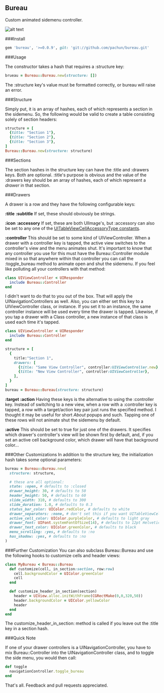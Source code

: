 Bureau
-
Custom animated sidemenu controller.

![alt text](http://i.imgur.com/uUWU1F7.png "Bureau!")

###Install

```ruby
gem 'bureau', '>=0.0.9', git: 'git://github.com/pachun/bureau.git'
```

###Usage

The constructor takes a hash that requires a :structure key:
```ruby
brueau = Bureau::Bureau.new(structure: [])
```
The :structure key's value must be formatted correctly, or bureau will raise an error.

###Structure

Simply put, it is an array of hashes, each of which represents a section in the sidemenu. So, the following would be valid to create a table consisting solely of section headers:
```ruby
structure = [
  {title: "Section 1"},
  {title: "Section 2"},
  {title: "Section 3"},
]
Bureau::Bureau.new(structure: structure)
```

###Sections

The section hashes in the structure key can have the :title and :drawers keys. Both are optional. :title's purpose is obvious and the value of the :drawers key should be an array of hashes, each of which represent a *drawer* in that section.

###Drawers

A drawer is a row and they have the following configurable keys:

__:title__
__:subtitle__
If set, these should obviously be strings.

__:icon__
__:accessory__
If set, these are both UIImage's, but :accessory can also be set to any one of the [UITableViewCellAccessoryType constants](https://developer.apple.com/library/ios/documentation/uikit/reference/UITableViewCell_Class/Reference/Reference.html#//apple_ref/doc/c_ref/UITableViewCellAccessoryType).

__:controller__
This should be set to some kind of UIViewController. When a drawer with a controller key is tapped, the active view switches to the controller's view and the menu animates shut.
It's important to know that any controller you use for this must have the Bureau::Controller module mixed in so that anywhere within that controller you can call the :toggle_bureau method to animate open and shut the sidemenu. If you feel like polluting all your controllers with that method:
```ruby
class UIViewController < UIResponder
  include Bureau::Controller
end
```
I didn't want to do that to you out of the box. That will apply the UINavigationControllers as well.
Also, you can either set this key to a UIViewController class, or instance. If you set it to an instance, the same controller instance will be used every time the drawer is tapped. Likewise, if you tap a drawer with a Class controller, a new instance of that class is used each time it's tapped.
```ruby
class UIViewController < UIResponder
  include Bureau::Controller
end

structure = [
  {
    title:"Section 1",
    drawers: [
      {title: "Same View Controller", controller:UIViewController.new},
      {title: "New View Controller", controller:UIViewController},
    ],
  }
]
bureau = Bureau::Bureau(structure: structure)
```

__:target__
__:action__
Having these keys is the alternative to using the :controller key. Instead of switching to a new view, when a row with a :controller key is tapped, a row with a target/action key pair just runs the specified method. I thought it may be useful for short *About* popups and such. Tapping one of these rows will not animate shut the sidemenu by default.

__:active__
This should be set to true for just one of the drawers. It specifies which
drawer's controller's view will be shown first by default, and, if you set an
active cell background color, which drawer will have that background color...

###Other Customizations
In addition to the structure key, the initialization hash takes some optional parameters:
```ruby
bureau = Bureau::Bureau.new(
  structure: structure,

  # these are all optional:
  state: :open, # defaults to :closed
  drawer_height: 30, # defaults to 50
  header_height: 50, # defaults to 60
  slide_width: 310, # defaults to 300
  slide_duration: 1.0, # defaults to 0.3
  status_bar_color: UIColor.redColor, # defaults to white
  drawer_separators: :none, # don't set this if you want UITableViewCellSeparators on
  active_cell_color: UIColor.purpleColor, # defaults to light gray
  drawer_font: UIFont.systemFontOfSize(14), # defaults to 12pt Helvetica Neue
  drawer_text_color: UIColor.greenColor, # defaults to black
  menu_scrolling: :yes, # defaults to :no
  has_shadow: :yes, # defaults to :no
)
```

###Further Customization
You can also subclass Bureau::Bureau and use the following hooks to customize
cells and header views:
```ruby
class MyBureau < Bureau::Bureau
  def customize(cell, in_section:section, row:row)
    cell.backgroundColor = UIColor.greenColor
    cell
  end

  def customize_header_in_section(section)
    header = UIView.alloc.initWithFrame(CGRectMake(0,0,320,50))
    header.backgroundColor = UIColor.yellowColor
    header
  end
end
```
The customize_header_in_section: method is called if you leave out the :title
key in a section hash.

###Quick Note

If one of your drawer controllers is a UINavigationController, you have to mix Bureau::Controller into the UINavigationController class, and to toggle the side menu, you would then call:
```ruby
def toggle
  navigationController.toggle_bureau
end
```

That's all. Feedback and pull requests appreciated.
